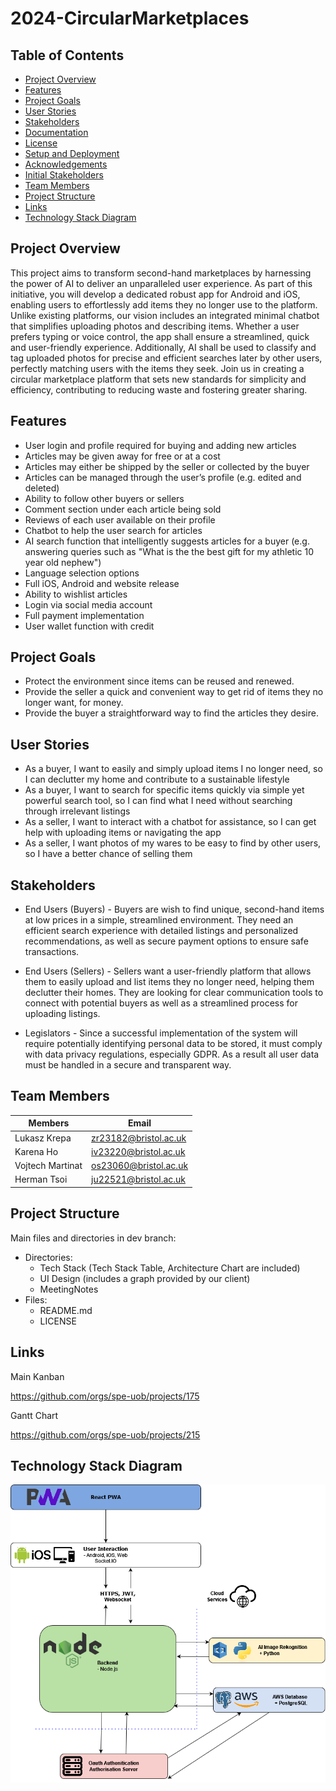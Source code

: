 # 2024-CircularMarketplaces

## Table of Contents

- [Project Overview](#project-overview)
- [Features](#features)
- [Project Goals](#project-goals)
- [User Stories](#user-stories)
- [Stakeholders](#Stakeholders)
- [Documentation](#documentation)
- [License](#license)
- [Setup and Deployment](#setup-and-deployment)
- [Acknowledgements](#acknowledgements)
- [Initial Stakeholders](#initial-stakeholders)
- [Team Members](#team-members)
- [Project Structure](#project-structure)
- [Links](#links)
- [Technology Stack Diagram](#technology-stack-diagram)
  

## Project Overview

This project aims to transform second-hand marketplaces by harnessing the power of AI to deliver an unparalleled user experience. As part of this initiative, you will develop a dedicated robust app for Android and iOS, enabling users to effortlessly add items they no longer use to the platform. Unlike existing platforms, our vision includes an integrated minimal chatbot that simplifies uploading photos and describing items. Whether a user prefers typing or voice control, the app shall ensure a streamlined, quick and user-friendly experience. Additionally, AI shall be used to classify and tag uploaded photos for precise and efficient searches later by other users, perfectly matching users with the items they seek. Join us in creating a circular marketplace platform that sets new standards for simplicity and efficiency, contributing to reducing waste and fostering greater sharing.

## Features

* User login and profile required for buying and adding new articles
* Articles may be given away for free or at a cost
* Articles may either be shipped by the seller or collected by the buyer
* Articles can be managed through the user’s profile (e.g. edited and deleted)
* Ability to follow other buyers or sellers
* Comment section under each article being sold
* Reviews of each user available on their profile
* Chatbot to help the user search for articles
* AI search function that intelligently suggests articles for a buyer (e.g. answering queries such as "What is the the best gift for my athletic 10 year old nephew")
* Language selection options
* Full iOS, Android and website release
* Ability to wishlist articles
* Login via social media account
* Full payment implementation
* User wallet function with credit

## Project Goals

* Protect the environment since items can be reused and renewed.
* Provide the seller a quick and convenient way to get rid of items they no longer want, for money.
* Provide the buyer a straightforward way to find the articles they desire.

## User Stories

* As a buyer, I want to easily and simply upload items I no longer need, so I can declutter my home and contribute to a sustainable lifestyle
* As a buyer, I want to search for specific items quickly via simple yet powerful search tool, so I can find what I need without searching through irrelevant listings
* As a seller, I want to interact with a chatbot for assistance, so I can get help with uploading items or navigating the app
* As a seller, I want photos of my wares to be easy to find by other users, so I have a better chance of selling them 

  
## Stakeholders

* End Users (Buyers) - Buyers are wish to find unique, second-hand items at low prices in a simple, streamlined environment. They need an efficient search experience with detailed listings and personalized recommendations, as well as secure payment options to ensure safe transactions.
  
* End Users (Sellers) - Sellers want a user-friendly platform that allows them to easily upload and list items they no longer need, helping them declutter their homes. They are looking for clear communication tools to connect with potential buyers as well as a streamlined process for uploading listings.

* Legislators - Since a successful implementation of the system will require potentially identifying personal data to be stored, it must comply with data privacy regulations, especially GDPR. As a result all user data must be handled in a secure and transparent way.

  
## Team Members

| Members           | Email                                                 |
|-------------------|-------------------------------------------------------|
| Lukasz Krepa      | [zr23182@bristol.ac.uk](mailto:zr23182@bristol.ac.uk) |
| Karena Ho         | [iv23220@bristol.ac.uk](mailto:iv23220@bristol.ac.uk) |
| Vojtech Martinat  | [os23060@bristol.ac.uk](mailto:os23060@bristol.ac.uk) |  
| Herman Tsoi       | [ju22521@bristol.ac.uk](mailto:ju22521@bristol.ac.uk) |    

## Project Structure
Main files and directories in dev branch:
  * Directories:
    * Tech Stack (Tech Stack Table, Architecture Chart are included)
    * UI Design (includes a graph provided by our client)
    * MeetingNotes
  * Files:
    * README.md
    * LICENSE
## Links
Main Kanban

https://github.com/orgs/spe-uob/projects/175

Gantt Chart

https://github.com/orgs/spe-uob/projects/215


## Technology Stack Diagram
![Architecture](Architecture_Diagram.drawio.png)
